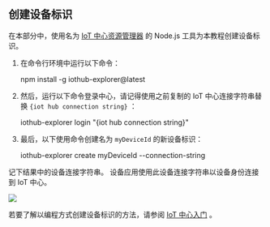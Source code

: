## <a name="create-a-device-identity"></a>创建设备标识
在本部分中，使用名为 [IoT 中心资源管理器][iot-hub-explorer] 的 Node.js 工具为本教程创建设备标识。

1. 在命令行环境中运行以下命令：

    npm install -g iothub-explorer@latest
2. 然后，运行以下命令登录中心，请记得使用之前复制的 IoT 中心连接字符串替换 `{iot hub connection string}` ：

    iothub-explorer login "{iot hub connection string}"
3. 最后，以下使用命令创建名为 `myDeviceId` 的新设备标识：

    iothub-explorer create myDeviceId --connection-string

记下结果中的设备连接字符串。 设备应用使用此设备连接字符串以设备身份连接到 IoT 中心。

![][img-identity]

若要了解以编程方式创建设备标识的方法，请参阅 [IoT 中心入门][lnk-getstarted] 。

<!-- images and links -->
[img-identity]: ./media/iot-hub-get-started-create-device-identity/devidentity.png

[iot-hub-explorer]: https://github.com/Azure/iothub-explorer/blob/master/readme.md

[lnk-getstarted]: ../articles/iot-hub/iot-hub-csharp-csharp-getstarted.md